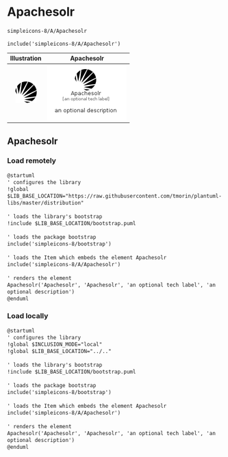 # Apachesolr


```text
simpleicons-8/A/Apachesolr
```

```text
include('simpleicons-8/A/Apachesolr')
```



| Illustration | Apachesolr |
| :---: | :---: |
| ![illustration for Illustration](../../simpleicons-8/A/Apachesolr.png) | ![illustration for Apachesolr](../../simpleicons-8/A/Apachesolr.Local.png) |




## Apachesolr

### Load remotely
```plantuml
@startuml
' configures the library
!global $LIB_BASE_LOCATION="https://raw.githubusercontent.com/tmorin/plantuml-libs/master/distribution"

' loads the library's bootstrap
!include $LIB_BASE_LOCATION/bootstrap.puml

' loads the package bootstrap
include('simpleicons-8/bootstrap')

' loads the Item which embeds the element Apachesolr
include('simpleicons-8/A/Apachesolr')

' renders the element
Apachesolr('Apachesolr', 'Apachesolr', 'an optional tech label', 'an optional description')
@enduml
```

### Load locally
```plantuml
@startuml
' configures the library
!global $INCLUSION_MODE="local"
!global $LIB_BASE_LOCATION="../.."

' loads the library's bootstrap
!include $LIB_BASE_LOCATION/bootstrap.puml

' loads the package bootstrap
include('simpleicons-8/bootstrap')

' loads the Item which embeds the element Apachesolr
include('simpleicons-8/A/Apachesolr')

' renders the element
Apachesolr('Apachesolr', 'Apachesolr', 'an optional tech label', 'an optional description')
@enduml
```

